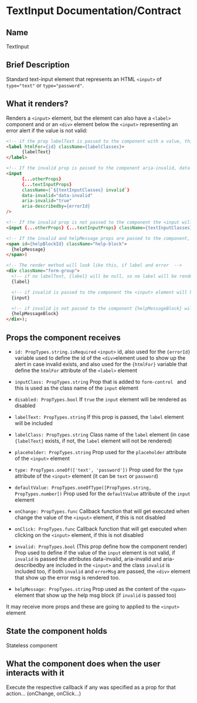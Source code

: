 
# TextInput Documentation/Contract

## Name
TextInput

## Brief Description
Standard text-input element that represents an HTML `<input>` of `type="text"` or `type="password"`.

## What it renders?
Renders a `<input>` element, but the element can also have a `<label>` component and or an `<div>` element below the `<input>` representing an error alert if the value is not valid:

```html
<!-- if the prop labelText is passed to the component with a value, this <label> element will be included -->
<label htmlFor={id} className={labelClasses}>
      {labelText}
</label>

<!-- If the invalid prop is passed to the component aria-invalid, data-invalid and aria-describedby will be included in the <input element> and the component will be rendered like this-->
<input
      {...otherProps}
      {...textInputProps}
      className={`${textInputClasses} invalid`}
      data-invalid="data-invalid"
      aria-invalid="true"
      aria-describedby={errorId}
/>

<!-- If the invalid prop is not passed to the component the <input will be rendered like this>-->
<input {...otherProps} {...textInputProps} className={textInputClasses} />

<!-- If the invalid and helpMessage props are passed to the component, the <span> element showing up an alert will be included -->
<span id={helpBlockId} className="help-block">
  {helpMessage}
</span>)

<!-- The render method will look like this, if label and error  -->
<div className="form-group">
  <!-- if no labelText, {label} will be null, so no label will be rendered -->
  {label}

  <!-- if invalid is passed to the component the <input> element will have the attributes data-invalid, aria-invalid and aria-describedby -->
  {input}

  <!-- if invalid is not passed to the component {helpMessageBlock} will be null, so no help msg will be rendered -->
  {helpMessageBlock}
</div>);
```

## Props the component receives

- `id: PropTypes.string.isRequired`  `<input>` id, also used for the `{errorId}` variable used to define the id of the `<div>`element used to show up the alert in case invalid exists, and also used for the `{htmlFor}` variable that define the `htmlFor` attribute of the `<label>` element

- `inputClass: PropTypes.string`  Prop that is added to `form-control ` and this is used as the class name of the `input` element

- `disabled: PropTypes.bool`  If `true` the `input` element will be rendered as disabled

- `labelText: PropTypes.string`  If this prop is passed, the `label` element will be included

- `labelClass: PropTypes.string`  Class name of the `label` element (in case `{labelText}` exists, if not, the `label` element will not be rendered)

- `placeholder: PropTypes.string`  Prop used for the `placeholder` attribute of the `<input>` element

- `type: PropTypes.oneOf(['text', 'password'])`  Prop used for the `type` attribute of the `<input>` element (it can be `text` or `password`)

- `defaultValue: PropTypes.oneOfType([PropTypes.string, PropTypes.number])`  Prop used for the `defaultValue` attribute of the `input` element

- `onChange: PropTypes.func`  Callback function that will get executed when change the value of the `<input>` element, if this is not disabled

- `onClick: PropTypes.func`  Callback function that will get executed when clicking on the `<input>` element, if this is not disabled

- `invalid: PropTypes.bool` (This prop define how the component render) Prop used to define if the value of the `input` element is not valid, if `invalid` is passed the attributes data-invalid, aria-invalid and aria-describedby are included in the `<input>` and the class `invalid` is included too, if both `invalid` and `errorMsg` are passed, the `<div>` element that show up the error msg is rendered too.

- `helpMessage: PropTypes.string`  Prop used as the content of the `<span>` element that show up the help msg block (if `invalid` is passed too)

It may receive more props and these are going to applied to the `<input>` element

## State the component holds
Stateless component

## What the component does when the user interacts with it
Execute the respective callback if any was specified as a prop for that action... (onChange, onClick...)
